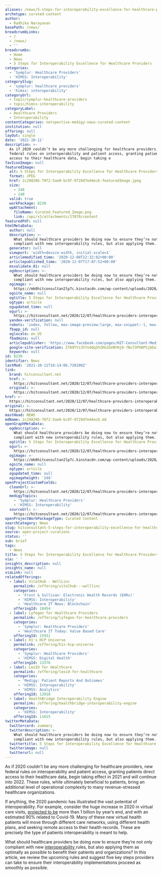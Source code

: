 ```yaml
---
aliases: /news/5-steps-for-interoperability-excellence-for-healthcare-providers
archetype: curated-content
author:
  - Radhika Narayanan
basePath: /news/
breadcrumbLinks:
  - /
  - /news/
  - ''
breadcrumbs:
  - Home
  - News
  - 5 Steps for Interoperability Excellence for Healthcare Providers
categories:
  - 'Symplur: Healthcare Providers'
  - 'HIMSS: Interoperability'
categorySlug:
  - 'symplur: healthcare providers'
  - 'himss: interoperability'
categoryUrl:
  - topic/symplur-healthcare-providers
  - topic/himss-interoperability
categoryLabel:
  - Healthcare Providers
  - Interoperability
contentCategories: netspective-medigy-news-curated-content
institution: null
offering: null
layOut: single
date: '2021-10-11'
description: >-
  As if 2020 couldn’t be any more challenging for healthcare providers, new
  federal rules on interoperability and patient access, granting patients direct
  access to their healthcare data, begin taking e
favIconImage: null
featuredImage:
  alt: 5 Steps for Interoperability Excellence for Healthcare Providers
  format: JPEG
  href: 2c28820b-70f2-5ae0-bc9f-9729d7e44ecb-featuredImage.jpeg
  size:
    - 248
    - 240
  valid: true
  workPackage: 8230
  wpAttachment:
    fileName: Curated_Featured_Image.png
    link: /api/v3/attachments/17870/content
featuredPdf: null
htmlMetaData:
  author: null
  description: >-
    What should healthcare providers be doing now to ensure they’re not only
    compliant with new interoperability rules, but also applying them...
  generator: null
  viewport: 'width=device-width, initial-scale=1'
  articlemodified_time: '2020-12-08T22:32:02+00:00'
  articlepublished_time: '2020-12-07T17:07:52+00:00'
  msvalidate.01: null
  ogdescription: >-
    What should healthcare providers be doing now to ensure they’re not only
    compliant with new interoperability rules, but also applying them...
  ogimage: >-
    https://mk0hitconsultan2lp7c.kinstacdn.com/wp-content/uploads/2020/12/Shanti-Wilson-Consultant-Freed-Associates.png
  ogsite_name: null
  ogtitle: 5 Steps for Interoperability Excellence for Healthcare Providers
  ogtype: article
  ogupdated_time: null
  ogurl: >-
    https://hitconsultant.net/2020/12/07/healthcare-providers-interoperability-excellence-steps/
  yandex-verification: null
  robots: 'index, follow, max-image-preview:large, max-snippet:-1, max-video-preview:-1'
  fbapp_id: null
  oglocale: en_US
  fbadmins: null
  articlepublisher: 'https://www.facebook.com/pages/HIT-Consultant-Media/302199219847409'
  google-site-verification: ZfA9TYzJhTo4Qq5hZKk2GVBYHj0-7Bu73PO0P5jbDaI
  keywords: null
id: 8230
identifier: News
lastMod: '2021-10-11T18:14:06.720280Z'
link:
  brand: hitconsultant.net
  href: >-
    https://hitconsultant.net/2020/12/07/healthcare-providers-interoperability-excellence-steps/#.YWR-zhrMJPY
  original: >-
    https://hitconsultant.net/2020/12/07/healthcare-providers-interoperability-excellence-steps/#.YWR-zhrMJPY
href: >-
  https://hitconsultant.net/2020/12/07/healthcare-providers-interoperability-excellence-steps/#.YWR-zhrMJPY
original: >-
  https://hitconsultant.net/2020/12/07/healthcare-providers-interoperability-excellence-steps/#.YWR-zhrMJPY
mastHead: NEWS
mdName: 2c28820b-70f2-5ae0-bc9f-9729d7e44ecb.md
openGraphMetaData:
  ogdescription: >-
    What should healthcare providers be doing now to ensure they’re not only
    compliant with new interoperability rules, but also applying them...
  ogtitle: 5 Steps for Interoperability Excellence for Healthcare Providers
  ogurl: >-
    https://hitconsultant.net/2020/12/07/healthcare-providers-interoperability-excellence-steps/
  ogimage: >-
    https://mk0hitconsultan2lp7c.kinstacdn.com/wp-content/uploads/2020/12/Shanti-Wilson-Consultant-Freed-Associates.png
  ogsite_name: null
  ogtype: article
  ogupdated_time: null
  ogimageheight: '248'
openProjectCustomFields:
  cleanUrl: >-
    https://hitconsultant.net/2020/12/07/healthcare-providers-interoperability-excellence-steps/#.YWR-zhrMJPY
  medigyTopics:
    - 'Symplur: Healthcare Providers'
    - 'HIMSS: Interoperability'
  sourceUrl: >-
    https://hitconsultant.net/2020/12/07/healthcare-providers-interoperability-excellence-steps/#.YWR-zhrMJPY
openProjectWorkPackageType: Curated Content
searchCategory: News
slug: hitconsultant-5-steps-for-interoperability-excellence-for-healthcare-providers
source: open-project-curations
status: ''
sub: brief
tags:
  - News
title: 5 Steps for Interoperability Excellence for Healthcare Providers
via: ' '
insights_description: null
insights_name: null
viaLink: null
relatedOfferings:
  - label: VitalHub - WellLinc
    permalink: /offering/vitalhub---welllinc
    categories:
      - 'Frost & Sullivan: Electronic Health Records (EHRs)'
      - 'HIMSS: Interoperability'
      - 'Healthcare IT News: Blockchain'
    offeringId: 18454
  - label: Lyfegen for Healthcare Providers
    permalink: /offering/lyfegen-for-healthcare-providers
    categories:
      - 'Symplur: Healthcare Providers'
      - 'Healthcare IT Today: Value Based Care'
    offeringId: 15931
  - label: H1's HCP Universe
    permalink: /offering/h1s-hcp-universe
    categories:
      - 'Symplur: Healthcare Providers'
      - 'HIMSS: Digital Health'
    offeringId: 13376
  - label: LexID for Healthcare
    permalink: /offering/lexid-for-healthcare
    categories:
      - 'Medigy: Patient Reports And Outcomes'
      - 'HIMSS: Interoperability'
      - 'HIMSS: Analytics'
    offeringId: 12818
  - label: HealthBridge Interoperability Engine
    permalink: /offering/healthbridge-interoperability-engine
    categories:
      - 'HIMSS: Interoperability'
    offeringId: 11615
twitterMetaData:
  twittercard: summary
  twitterdescription: >-
    What should healthcare providers be doing now to ensure they’re not only
    compliant with new interoperability rules, but also applying them...
  twittertitle: 5 Steps for Interoperability Excellence for Healthcare Providers
  twitterimage: null
  twitterurl: null
---
```

<p>As if 2020 couldn’t be any more challenging for healthcare providers, new federal rules on interoperability and patient access, granting patients direct access to their healthcare data, begin taking effect in 2021 and will continue into 2022. These rules, while ultimately beneficial to patients, bring an additional level of operational complexity to many revenue-stressed healthcare organizations.</p><p>If anything, the 2020 pandemic has illustrated the vast potential of interoperability. For example, consider the huge increase in 2020 in virtual care visits,&nbsp;<a href="https://go.forrester.com/press-newsroom/us-virtual-care-visits-to-soar-to-more-than-1-billion/">projected to be</a>&nbsp;more than 1 billion by year’s end, and with an estimated 90% related to Covid-19. Many of these new virtual health patients will move through different care networks, using different health plans, and seeking remote access to their health records. These are precisely the type of patients interoperability is meant to help.</p><p>What should healthcare providers be doing now to ensure they’re not only compliant with new <a href="https://hitconsultant.net/tag/health-it-interoperability/">interoperability </a>rules, but also applying them as optimally as possible to benefit their patients and organizations? In this article, we review the upcoming rules and suggest five key steps providers can take to ensure their interoperability implementations proceed as smoothly as possible. &nbsp;</p>